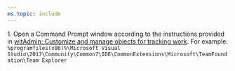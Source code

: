 ```yaml
---
ms.topic: include
---
```


<a id="run-witadmin-tool-example" />
1. Open a Command Prompt window according to the instructions provided in <a href="/azure/devops/reference/witadmin/witadmin-customize-and-manage-objects-for-tracking-work#run-witadmin-tool" data-raw-source="[witAdmin: Customize and manage objects for tracking work](/azure/devops/reference/witadmin/witadmin-customize-and-manage-objects-for-tracking-work#run-witadmin-tool)">witAdmin: Customize and manage objects for tracking work</a>. For example:<br/>
   <code>%programfiles(x86)%\Microsoft Visual Studio\2017\Community\Common7\IDE\CommonExtensions\Microsoft\TeamFoundation\Team Explorer</code>  